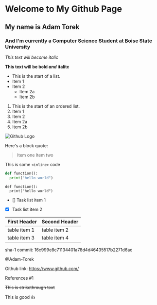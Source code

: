 # Welcome to My Github Page

## My name is Adam Torek

### And I'm currently a Computer Science Student at Boise State University

*This text will become italic*

__This text will be bold *and* italitc__

* This is the start of a list.
* Item 1
* Item 2
  * Item 2a
  * Item 2b

1. This is the start of an ordered list.
2. Item 1
3. Item 2
  1. Item 2a
  2. Item 2b
  
![Github Logo](https://external-content.duckduckgo.com/iu/?u=http%3A%2F%2Fi1.wp.com%2Fwww.analyticsvidhya.com%2Fwp-content%2Fuploads%2F2015%2F07%2Fgithub_logo.png&f=1&nofb=1)

Here's a block quote:

> Item one
> Item two

This is some `<inline>` code

```python
def function():
  print("hello world")
```

```
def function():
  print("hello world")
```

- [] Task list item 1
- [x] Task list item 2

First Header | Second Header
-------------|---------------
table item 1 | table item 2
table item 3 | table item 4

sha-1 commit: 16c999e8c71134401a78d4d46435517b2271d6ac

@Adam-Torek

Github link: https://www.github.com/

References #1

~~This is strikethrough text~~

This is good :+1:



